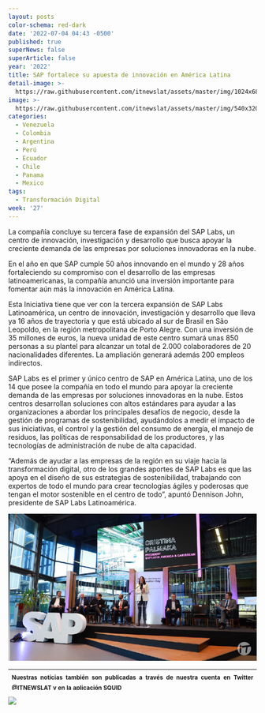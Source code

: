 ```yaml
---
layout: posts
color-schema: red-dark
date: '2022-07-04 04:43 -0500'
published: true
superNews: false
superArticle: false
year: '2022'
title: SAP fortalece su apuesta de innovación en América Latina
detail-image: >-
  https://raw.githubusercontent.com/itnewslat/assets/master/img/1024x680/sap-lab-event-g.jpg
image: >-
  https://raw.githubusercontent.com/itnewslat/assets/master/img/540x320/sap-lab-event-p.jpg
categories:
  - Venezuela
  - Colombia
  - Argentina
  - Perú
  - Ecuador
  - Chile
  - Panama
  - Mexico
tags:
  - Transformación Digital
week: '27'
---
```

La compañía concluye su tercera fase de expansión del SAP Labs, un centro de innovación, investigación y desarrollo que busca apoyar la creciente demanda de las empresas por soluciones innovadoras en la nube.

En el año en que SAP cumple 50 años innovando en el mundo y 28 años fortaleciendo su compromiso con el desarrollo de las empresas latinoamericanas, la compañía anunció una inversión importante para fomentar aún más la innovación en América Latina.

Esta Iniciativa tiene que ver con la tercera expansión de SAP Labs Latinoamérica, un centro de innovación, investigación y desarrollo que lleva ya 16 años de trayectoria y que está ubicado al sur de Brasil en São Leopoldo, en la región metropolitana de Porto Alegre. Con una inversión de 35 millones de euros, la nueva unidad de este centro sumará unas 850 personas a su plantel para alcanzar un total de 2.000 colaboradores de 20 nacionalidades diferentes. La ampliación generará además 200 empleos indirectos.

SAP Labs es el primer y único centro de SAP en América Latina, uno de los 14 que posee la compañía en todo el mundo para apoyar la creciente demanda de las empresas por soluciones innovadoras en la nube.  Estos centros desarrollan soluciones con altos estándares para ayudar a las organizaciones a abordar los principales desafíos de negocio, desde la gestión de programas de sostenibilidad, ayudándolos a medir el impacto de sus iniciativas, el control y la gestión del consumo de energía, el manejo de residuos, las políticas de responsabilidad de los productores, y las tecnologías de administración de nube de alta capacidad.

“Además de ayudar a las empresas de la región en su viaje hacia la transformación digital, otro de los grandes aportes de SAP Labs es que las apoya en el diseño de sus estrategias de sostenibilidad, trabajando con expertos de todo el mundo para crear tecnologías ágiles y poderosas que tengan el motor sostenible en el centro de todo”, apuntó Dennison John, presidente de SAP Labs Latinoamérica.

![](https://raw.githubusercontent.com/itnewslat/assets/master/img/540x320/sap-lab-event-p.jpg)

<table style="height: 42px;" width="569">
<tbody>
<tr>
<td style="text-align: justify;"><sub><strong>Nuestras noticias también son publicadas a través de nuestra cuenta en Twitter <a href="https://twitter.com/itnewslat?lang=es">@ITNEWSLAT</a> y en la aplicación <a href="https://squidapp.co/en/">SQUID</a></strong></sub></td>
</tr>
</tbody>
</table>

<img src="https://tracker.metricool.com/c3po.jpg?hash=56f88a41e39ab42c063cc51676587a04"/>